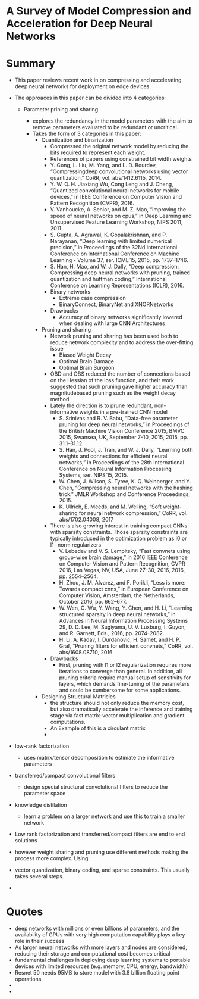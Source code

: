 # A Survey of Model Compression and Acceleration for Deep Neural Networks

# Summary

- This paper reviews recent work in on compressing and accelerating deep neural networks for deployment on edge devices.
- The approaces in this paper can be divided into 4 categories:

  - Parameter prining and sharing

    - explores the redundancy in the model parameters with the aim to remove parameters evaluated to be redundant or uncritical.
    - Takes the form of 3 categories in this paper:
      - Quantization and binarization
        - Compressed the original network model by reducing the bits required to represent each weight.
        - References of papers using constrained bit width weights
        - Y. Gong, L. Liu, M. Yang, and L. D. Bourdev, “Compressingdeep convolutional networks using vector quantization,” CoRR, vol. abs/1412.6115, 2014.
        - Y. W. Q. H. Jiaxiang Wu, Cong Leng and J. Cheng, “Quantized convolutional neural networks for mobile devices,” in IEEE Conference on Computer Vision and Pattern Recognition (CVPR), 2016.
        - V. Vanhoucke, A. Senior, and M. Z. Mao, “Improving the speed of neural networks on cpus,” in Deep Learning and Unsupervised Feature Learning Workshop, NIPS 2011, 2011.
        - S. Gupta, A. Agrawal, K. Gopalakrishnan, and P. Narayanan, “Deep learning with limited numerical precision,” in Proceedings of the 32Nd International Conference on International Conference on Machine Learning - Volume 37, ser. ICML’15, 2015, pp. 1737–1746.
        - S. Han, H. Mao, and W. J. Dally, “Deep compression: Compressing deep neural networks with pruning, trained quantization and huffman coding,” International Conference on Learning Representations (ICLR), 2016.
        - Binary networks
          - Extreme case compression
          - BinaryConnect, BinaryNet and XNORNetworks
        - Drawbacks
          - Accuracy of binary networks significantly lowered when dealing with large CNN Architectures
      - Pruning and sharing
        - Network pruning and sharing has been used both to reduce network complexity and to address the over-fitting issue
          - Biased Weight Decay
          - Optimal Brain Damage
          - Optimal Brain Surgeon
        - OBD and OBS reduced the number of connections based on the Hessian of the loss function, and their work suggested that such pruning gave higher accuracy than magnitudebased pruning such as the weight decay method.
        - Lately the direction is to prune redundant, non-informative weights in a pre-trained CNN model
          - S. Srinivas and R. V. Babu, “Data-free parameter pruning for deep neural networks,” in Proceedings of the British Machine Vision Conference 2015, BMVC 2015, Swansea, UK, September 7-10, 2015, 2015, pp. 31.1–31.12.
          - S. Han, J. Pool, J. Tran, and W. J. Dally, “Learning both weights and connections for efficient neural networks,” in Proceedings of the 28th International Conference on Neural Information Processing Systems, ser. NIPS’15, 2015.
          - W. Chen, J. Wilson, S. Tyree, K. Q. Weinberger, and Y. Chen, “Compressing neural networks with the hashing trick.” JMLR Workshop and Conference Proceedings, 2015.
          - K. Ullrich, E. Meeds, and M. Welling, “Soft weight-sharing for neural network compression,” CoRR, vol. abs/1702.04008, 2017
        - There is also growing interest in training compact CNNs with sparsity constraints. Those sparsity constraints are typically introduced in the optimization problem as l0 or l1- norm regularizers
          - V. Lebedev and V. S. Lempitsky, “Fast convnets using group-wise brain damage,” in 2016 IEEE Conference on Computer Vision and Pattern Recognition, CVPR 2016, Las Vegas, NV, USA, June 27-30, 2016, 2016, pp. 2554–2564.
          - H. Zhou, J. M. Alvarez, and F. Porikli, “Less is more: Towards compact cnns,” in European Conference on Computer Vision, Amsterdam, the Netherlands, October 2016, pp. 662–677.
          - W. Wen, C. Wu, Y. Wang, Y. Chen, and H. Li, “Learning structured sparsity in deep neural networks,” in Advances in Neural Information Processing Systems 29, D. D. Lee, M. Sugiyama, U. V. Luxburg, I. Guyon, and R. Garnett, Eds., 2016, pp. 2074–2082.
          - H. Li, A. Kadav, I. Durdanovic, H. Samet, and H. P. Graf, “Pruning filters for efficient convnets,” CoRR, vol. abs/1608.08710, 2016.
        - Drawbacks
          - First, pruning with l1 or l2 regularization requires more iterations to converge than general. In addition, all pruning criteria require manual setup of sensitivity for layers, which demands fine-tuning of the parameters and could be cumbersome for some applications.
      - Designing Structural Matricies
        - the structure should not only reduce the memory cost, but also dramatically accelerate the inference and training stage via fast matrix-vector multiplication and gradient computations.
        - An Example of this is a circulant matrix
        -

* low-rank factorization
  - uses matrix/tensor decomposition to estimate the informative parameters
* transferred/compact convolutional filters
  - design special structural convolutional filters to reduce the parameter space
* knowledge distilation

  - learn a problem on a larger network and use this to train a smaller network

* Low rank factorization and transferred/compact filters are end to end solutions
* however weight sharing and pruning use different methods making the process more complex. Using:
* vector quantization, binary coding, and sparse constraints. This usually takes several steps.
*

# Quotes

- deep networks with millions or even billions of parameters, and the availability of GPUs with very high computation capability plays a key role in their success
- As larger neural networks with more layers and nodes are considered, reducing their storage and computational cost becomes critical
- fundamental challenges in deploying deep learning systems to portable devices with limited resources (e.g. memory, CPU, energy, bandwidth)
- Resnet 50 needs 95MB to store model with 3.8 billion floating point operations
-
-
